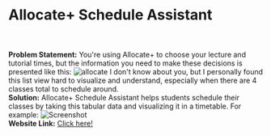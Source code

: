 # Allocate+ Schedule Assistant
\
\
**Problem Statement:** You're using Allocate+ to choose your lecture and tutorial times, but the information you need to make these decisions is presented like this:
![allocate](https://github.com/Aps-x/Powerhouse-Retro-Computers/assets/113870480/5a05d8e5-9be0-4d80-a03b-4cd37337c2c2)
I don't know about you, but I personally found this list view hard to visualize and understand, especially when there are 4 classes total to schedule around.
\
**Solution:** Allocate+ Schedule Assistant helps students schedule their classes by taking this tabular data and visualizing it in a timetable. For example:
![Screenshot](https://github.com/Aps-x/allocate-schedule-assistant/assets/113870480/cb99db9d-8332-4d9b-b983-c808c57f1c60)
\
**Website Link:** [Click here!](https://aps-x.github.io/allocate-schedule-assistant/index.html)
